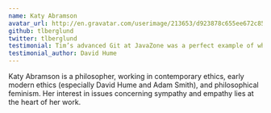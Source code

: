 ```yaml
---
name: Katy Abramson
avatar_url: http://en.gravatar.com/userimage/213653/d923878c655ee672c85e590ea7180c3f.jpg?size=420
github: tlberglund
twitter: tlberglund
testimonial: Tim’s advanced Git at JavaZone was a perfect example of what a brilliant presenter can do—funny, inspirational & instantly useful.
testimonial_author: David Hume
---
```


Katy Abramson is a philosopher, working in contemporary ethics, early modern ethics (especially David Hume and Adam Smith), and philosophical feminism. Her interest in issues concerning sympathy and empathy lies at the heart of her work. 